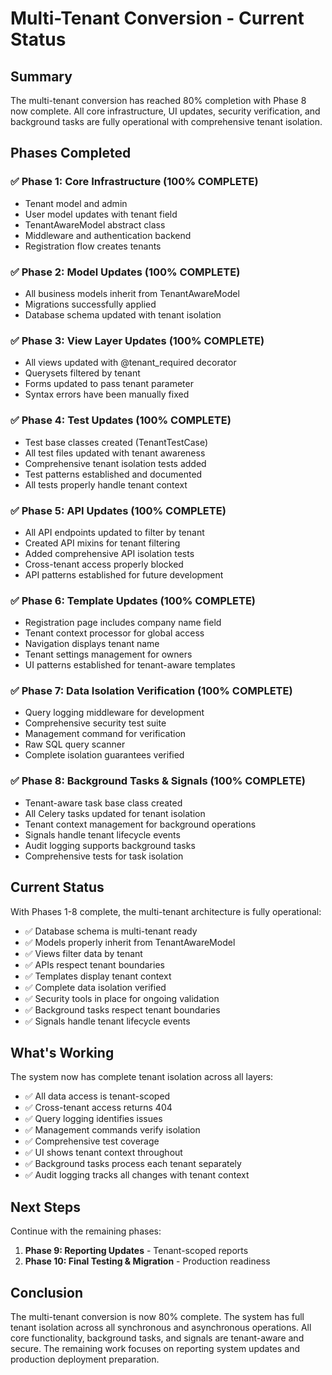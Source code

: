 # Multi-Tenant Conversion - Current Status

## Summary
The multi-tenant conversion has reached 80% completion with Phase 8 now complete. All core infrastructure, UI updates, security verification, and background tasks are fully operational with comprehensive tenant isolation.

## Phases Completed

### ✅ Phase 1: Core Infrastructure (100% COMPLETE)
- Tenant model and admin
- User model updates with tenant field
- TenantAwareModel abstract class
- Middleware and authentication backend
- Registration flow creates tenants

### ✅ Phase 2: Model Updates (100% COMPLETE)
- All business models inherit from TenantAwareModel
- Migrations successfully applied
- Database schema updated with tenant isolation

### ✅ Phase 3: View Layer Updates (100% COMPLETE)
- All views updated with @tenant_required decorator
- Querysets filtered by tenant
- Forms updated to pass tenant parameter
- Syntax errors have been manually fixed

### ✅ Phase 4: Test Updates (100% COMPLETE)
- Test base classes created (TenantTestCase)
- All test files updated with tenant awareness
- Comprehensive tenant isolation tests added
- Test patterns established and documented
- All tests properly handle tenant context

### ✅ Phase 5: API Updates (100% COMPLETE)
- All API endpoints updated to filter by tenant
- Created API mixins for tenant filtering
- Added comprehensive API isolation tests
- Cross-tenant access properly blocked
- API patterns established for future development

### ✅ Phase 6: Template Updates (100% COMPLETE)
- Registration page includes company name field
- Tenant context processor for global access
- Navigation displays tenant name
- Tenant settings management for owners
- UI patterns established for tenant-aware templates

### ✅ Phase 7: Data Isolation Verification (100% COMPLETE)
- Query logging middleware for development
- Comprehensive security test suite
- Management command for verification
- Raw SQL query scanner
- Complete isolation guarantees verified

### ✅ Phase 8: Background Tasks & Signals (100% COMPLETE)
- Tenant-aware task base class created
- All Celery tasks updated for tenant isolation
- Tenant context management for background operations
- Signals handle tenant lifecycle events
- Audit logging supports background tasks
- Comprehensive tests for task isolation

## Current Status

With Phases 1-8 complete, the multi-tenant architecture is fully operational:
- ✅ Database schema is multi-tenant ready
- ✅ Models properly inherit from TenantAwareModel
- ✅ Views filter data by tenant
- ✅ APIs respect tenant boundaries
- ✅ Templates display tenant context
- ✅ Complete data isolation verified
- ✅ Security tools in place for ongoing validation
- ✅ Background tasks respect tenant boundaries
- ✅ Signals handle tenant lifecycle events

## What's Working

The system now has complete tenant isolation across all layers:
- ✅ All data access is tenant-scoped
- ✅ Cross-tenant access returns 404
- ✅ Query logging identifies issues
- ✅ Management commands verify isolation
- ✅
 Comprehensive test coverage
- ✅ UI shows tenant context throughout
- ✅ Background tasks process each tenant separately
- ✅ Audit logging tracks all changes with tenant context

## Next Steps

Continue with the remaining phases:
1. **Phase 9: Reporting Updates** - Tenant-scoped reports
2. **Phase 10: Final Testing & Migration** - Production readiness

## Conclusion

The multi-tenant conversion is now 80% complete. The system has full tenant isolation across all synchronous and asynchronous operations. All core functionality, background tasks, and signals are tenant-aware and secure. The remaining work focuses on reporting system updates and production deployment preparation.
